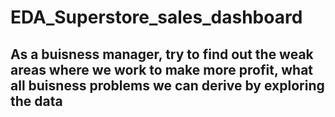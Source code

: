 # EDA_Superstore_sales_dashboard
## As a buisness manager, try to find out the weak areas where we work to make more profit, what all buisness problems we can derive by exploring the data
